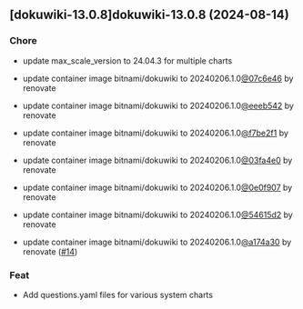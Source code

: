 

## [dokuwiki-13.0.8]dokuwiki-13.0.8 (2024-08-14)

### Chore



- update max_scale_version to 24.04.3 for multiple charts

- update container image bitnami/dokuwiki to 20240206.1.0[@07c6e46](https://github.com/07c6e46) by renovate

- update container image bitnami/dokuwiki to 20240206.1.0[@eeeb542](https://github.com/eeeb542) by renovate

- update container image bitnami/dokuwiki to 20240206.1.0[@f7be2f1](https://github.com/f7be2f1) by renovate

- update container image bitnami/dokuwiki to 20240206.1.0[@03fa4e0](https://github.com/03fa4e0) by renovate

- update container image bitnami/dokuwiki to 20240206.1.0[@0e0f907](https://github.com/0e0f907) by renovate

- update container image bitnami/dokuwiki to 20240206.1.0[@54615d2](https://github.com/54615d2) by renovate

- update container image bitnami/dokuwiki to 20240206.1.0[@a174a30](https://github.com/a174a30) by renovate ([#14](https://github.com/truecharts/charts/issues/14))

### Feat



- Add questions.yaml files for various system charts